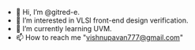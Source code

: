 - 👋 Hi, I’m @gitred-e.
- 👀 I’m interested in VLSI front-end design verification.
- 🌱 I’m currently learning UVM.
- 📫 How to reach me "vishnupavan777@gmail.com"

<!---
gitred-e/gitred-e is a ✨ special ✨ repository because its `README.md` (this file) appears on your GitHub profile.
You can click the Preview link to take a look at your changes.
--->
